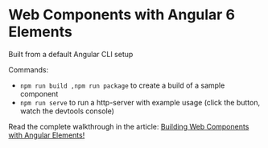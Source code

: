 # Web Components with Angular 6 Elements

Built from a default Angular CLI setup

Commands:

* `npm run build ,npm run package` to create a build of a sample component
* `npm run serve` to run a http-server with example usage (click the button, watch the devtools console)

Read the complete walkthrough in the article: [Building Web Components with Angular Elements!](https://medium.com/@tomsu/building-web-components-with-angular-elements-746cd2a38d5b)
